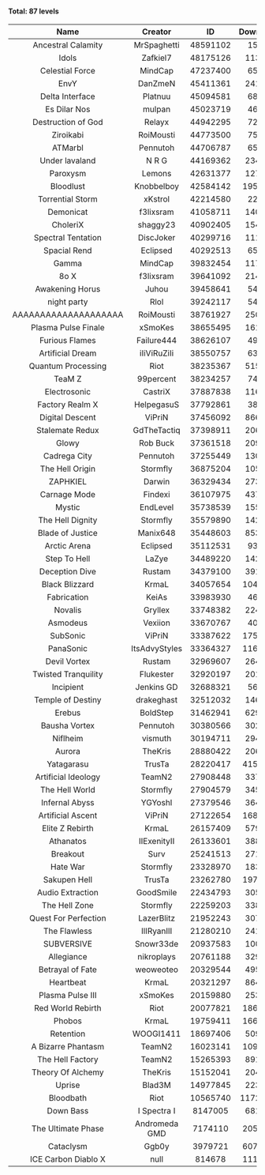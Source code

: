 #### Total: 87 levels

| Name | Creator | ID | Downloads | Likes |
|:---:|:---:|:---:|:---:|:---:|
| Ancestral Calamity | MrSpaghetti | 48591102 | 15638 | 1809
| Idols | Zafkiel7 | 48175126 | 113322 | 15483
| Celestial Force  | MindCap | 47237400 | 65405 | 6148
| EnvY | DanZmeN | 45411361 | 241596 | 21968
| Delta Interface | Platnuu | 45094581 | 68944 | 6985
| Es Dilar Nos | mulpan | 45023719 | 46220 | 4197
| Destruction of God | Relayx | 44942295 | 72355 | 7237
| Ziroikabi | RoiMousti | 44773500 | 75484 | 6485
| ATMarbl | Pennutoh | 44706787 | 65347 | 6035
| Under lavaland | N R G | 44169362 | 234005 | 21392
| Paroxysm | Lemons | 42631377 | 127985 | 11018
| Bloodlust | Knobbelboy | 42584142 | 1950819 | 198456
| Torrential Storm | xKstrol | 42214580 | 22775 | 2164
| Demonicat | f3lixsram | 41058711 | 140027 | 11380
| CholeriX | shaggy23 | 40902405 | 154911 | 12268
| Spectral Tentation | DiscJoker | 40299716 | 111148 | 7698
| Spacial Rend | Eclipsed | 40292513 | 65865 | 5684
| Gamma | MindCap | 39832454 | 117106 | 10572
| 8o X | f3lixsram | 39641092 | 214645 | 17291
| Awakening Horus | Juhou | 39458641 | 54536 | 4773
| night party | Rlol | 39242117 | 54238 | 5281
| AAAAAAAAAAAAAAAAAAAA | RoiMousti | 38761927 | 250630 | 16712
| Plasma Pulse Finale | xSmoKes | 38655495 | 161467 | 14859
| Furious Flames | Failure444 | 38626107 | 49249 | 3914
| Artificial Dream | iIiViRuZiIi | 38550757 | 63554 | 5444
| Quantum Processing | Riot | 38235367 | 515935 | 37442
| TeaM Z | 99percent | 38234257 | 74102 | 5998
| Electrosonic | CastriX | 37887838 | 116683 | 10616
| Factory Realm X | HelpegasuS | 37792861 | 38534 | 3918
| Digital Descent | ViPriN | 37456092 | 866612 | 82884
| Stalemate Redux | GdTheTactiq | 37398911 | 206966 | 15750
| Glowy | Rob Buck | 37361518 | 209153 | 21705
| Cadrega City | Pennutoh | 37255449 | 130652 | 12097
| The Hell Origin | Stormfly | 36875204 | 105485 | 8799
| ZAPHKIEL | Darwin | 36329434 | 273400 | 30421
| Carnage Mode | Findexi | 36107975 | 437853 | 42260
| Mystic | EndLevel | 35738539 | 155068 | 14660
| The Hell Dignity | Stormfly | 35579890 | 142605 | 12561
| Blade of Justice | Manix648 | 35448603 | 853364 | 90312
| Arctic Arena | Eclipsed | 35112531 | 93011 | 7241
| Step To Hell | LaZye | 34489220 | 142997 | 14949
| Deception Dive | Rustam | 34379100 | 391656 | 24867
| Black Blizzard | KrmaL | 34057654 | 1046215 | 104795
| Fabrication | KeiAs | 33983930 | 46254 | 5278
| Novalis | Gryllex | 33748382 | 224369 | 20592
| Asmodeus | Vexiion | 33670767 | 40319 | 3919
| SubSonic | ViPriN | 33387622 | 1751349 | 134849
| PanaSonic | ItsAdvyStyles | 33364327 | 1167600 | 158515
| Devil Vortex | Rustam | 32969607 | 264656 | 24156
| Twisted Tranquility | Flukester | 32920197 | 201227 | 20118
| Incipient | Jenkins GD | 32688321 | 56494 | 5259
| Temple of Destiny | drakeghast | 32512032 | 146918 | 14395
| Erebus | BoldStep | 31462941 | 629267 | 59519
| Bausha Vortex | Pennutoh | 30380566 | 302950 | 27735
| Niflheim | vismuth | 30194711 | 294718 | 23426
| Aurora | TheKris | 28880422 | 206673 | 19489
| Yatagarasu  | TrusTa | 28220417 | 4156392 | 400818
| Artificial Ideology | TeamN2 | 27908448 | 337536 | 34243
| The Hell World | Stormfly | 27904579 | 345203 | 25928
| Infernal Abyss | YGYoshI | 27379546 | 364671 | 36736
| Artificial Ascent | ViPriN | 27122654 | 1685435 | 152154
| Elite Z Rebirth | KrmaL | 26157409 | 579893 | 39113
| Athanatos | IIExenityII | 26133601 | 388996 | 44342
| Breakout | Surv | 25241513 | 271984 | 27870
| Hate War | Stormfly | 23328970 | 183530 | 14189
| Sakupen Hell | TrusTa | 23262780 | 1977080 | 149426
| Audio Extraction | GoodSmile | 22434793 | 305806 | 29744
| The Hell Zone | Stormfly | 22259203 | 338299 | 22374
| Quest For Perfection | LazerBlitz | 21952243 | 307723 | 27602
| The Flawless | IlIRyanIlI | 21280210 | 241495 | 22451
| SUBVERSIVE | Snowr33de | 20937583 | 100756 | 13544
| Allegiance | nikroplays | 20761188 | 329823 | 36628
| Betrayal of Fate | weoweoteo | 20329544 | 495596 | 47343
| Heartbeat | KrmaL | 20321297 | 864472 | 78433
| Plasma Pulse III | xSmoKes | 20159880 | 253863 | 25527
| Red World Rebirth | Riot | 20077821 | 1863286 | 128018
| Phobos | KrmaL | 19759411 | 1669148 | 154042
| Retention | WOOGI1411 | 18697406 | 509967 | 65599
| A Bizarre Phantasm | TeamN2 | 16023141 | 1097559 | 112015
| The Hell Factory | TeamN2 | 15265393 | 891407 | 90366
| Theory Of Alchemy | TheKris | 15152041 | 204726 | 15605
| Uprise | Blad3M | 14977845 | 223915 | 21257
| Bloodbath | Riot | 10565740 | 11721570 | 1099595
| Down Bass | I Spectra I | 8147005 | 681545 | 62966
| The Ultimate Phase | Andromeda GMD | 7174110 | 2053086 | 215477
| Cataclysm | Ggb0y | 3979721 | 6070522 | 509460
| ICE Carbon Diablo X | null | 814678 | 1116205 | 82847
